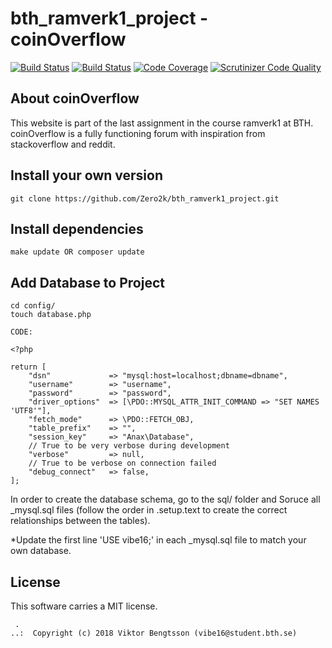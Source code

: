 bth_ramverk1_project - coinOverflow
==================================

[![Build Status](https://travis-ci.org/Zero2k/bth_ramverk1_project.svg?branch=master)](https://travis-ci.org/Zero2k/bth_ramverk1_project)
[![Build Status](https://scrutinizer-ci.com/g/Zero2k/bth_ramverk1_project/badges/build.png?b=master)](https://scrutinizer-ci.com/g/Zero2k/bth_ramverk1_project/build-status/master)
[![Code Coverage](https://scrutinizer-ci.com/g/Zero2k/bth_ramverk1_project/badges/coverage.png?b=master)](https://scrutinizer-ci.com/g/Zero2k/bth_ramverk1_project/?branch=master)
[![Scrutinizer Code Quality](https://scrutinizer-ci.com/g/Zero2k/bth_ramverk1_project/badges/quality-score.png?b=master)](https://scrutinizer-ci.com/g/Zero2k/bth_ramverk1_project/?branch=master)

## About coinOverflow

This website is part of the last assignment in the course ramverk1 at BTH. coinOverflow is a fully functioning forum with inspiration from stackoverflow and reddit.


## Install your own version

```
git clone https://github.com/Zero2k/bth_ramverk1_project.git
```

## Install dependencies

```
make update OR composer update
```

## Add Database to Project

```
cd config/
touch database.php

CODE:

<?php

return [
    "dsn"             => "mysql:host=localhost;dbname=dbname",
    "username"        => "username",
    "password"        => "password",
    "driver_options"  => [\PDO::MYSQL_ATTR_INIT_COMMAND => "SET NAMES 'UTF8'"],
    "fetch_mode"      => \PDO::FETCH_OBJ,
    "table_prefix"    => "",
    "session_key"     => "Anax\Database",
    // True to be very verbose during development
    "verbose"         => null,
    // True to be verbose on connection failed
    "debug_connect"   => false,
];
```

In order to create the database schema, go to the sql/ folder and Soruce all _mysql.sql files (follow the order in .setup.text to create the correct relationships between the tables).

*Update the first line 'USE vibe16;' in each _mysql.sql file to match your own database.

## License

This software carries a MIT license.

```
 .  
..:  Copyright (c) 2018 Viktor Bengtsson (vibe16@student.bth.se)
```
